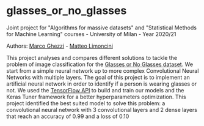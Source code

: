 # glasses_or_no_glasses

Joint project for "Algorithms for massive datasets" and "Statistical Methods for Machine Learning" courses - University of Milan - Year 2020/21

Authors: [Marco Ghezzi](https://github.com/marcoghezzi1) - [Matteo Limoncini](https://github.com/matteolimoncini)

This project analyses and compares different solutions to tackle the problem of image classification for the [Glasses or No Glasses dataset](https://www.kaggle.com/datasets/jeffheaton/glasses-or-no-glasses). We start from a simple neural network up to more complex Convolutional Neural Networks with multiple layers.
The goal of this project is to implement an artificial neural network in order to identify if a person is wearing glasses or not. We used the [TensorFlow API](https://www.tensorflow.org) to build and train our models and the Keras Tuner framework for a better hyperparameters optimization. 
This project identified the best suited model to solve this problem: a convolutional neural network with 3 convolutional layers and 2 dense layers that reach an accuracy of 0.99 and a loss of 0.10
